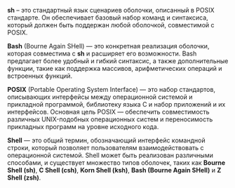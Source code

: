 
**sh** – это стандартный язык сценариев оболочки, описанный в POSIX стандарте. Он обеспечивает базовый набор команд и синтаксиса, который должен быть поддержан любой оболочкой, совместимой с POSIX.

**Bash** (Bourne Again SHell) — это конкретная реализация оболочки, которая совместима с **sh** и расширяет его возможности. Bash предлагает более удобный и гибкий синтаксис, а также дополнительные функции, такие как поддержка массивов, арифметических операций и встроенных функций.

**POSIX** (Portable Operating System Interface) — это набор стандартов, описывающих интерфейсы между операционной системой и прикладной программой, библиотеку языка C и набор приложений и их интерфейсов. Основная цель POSIX — обеспечить совместимость различных UNIX-подобных операционных систем и переносимость прикладных программ на уровне исходного кода.

**Shell** — это общий термин, обозначающий интерфейс командной строки, который позволяет пользователям взаимодействовать с операционной системой. Shell может быть реализован различными способами, и существует множество типов оболочек, таких как **Bourne Shell (sh)**, **C Shell (csh)**, **Korn Shell (ksh)**, **Bash (Bourne Again SHell)** и **Z Shell (zsh)**.

